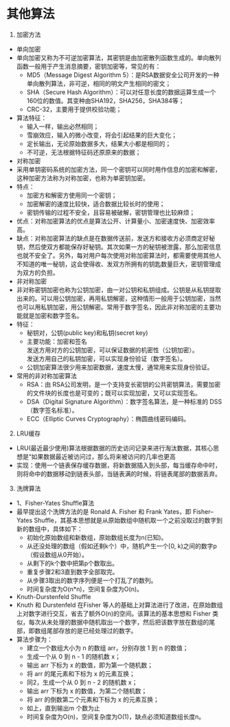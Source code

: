 # 其他算法
1. 加密方法
* 单向加密
* 单向加密又称为不可逆加密算法，其密钥是由加密散列函数生成的。单向散列函数一般用于产生消息摘要，密钥加密等，常见的有：
  + MD5（Message Digest Algorithm 5）：是RSA数据安全公司开发的一种单向散列算法，非可逆，相同的明文产生相同的密文；
  + SHA（Secure Hash Algorithm）：可以对任意长度的数据运算生成一个160位的数值。其变种由SHA192，SHA256，SHA384等；
  + CRC-32，主要用于提供校验功能；
* 算法特征：
  + 输入一样，输出必然相同；
  + 雪崩效应，输入的微小改变，将会引起结果的巨大变化；
  + 定长输出，无论原始数据多大，结果大小都是相同的；
  + 不可逆，无法根据特征码还原原来的数据；
* 对称加密
* 采用单钥密码系统的加密方法，同一个密钥可以同时用作信息的加密和解密，这种加密方法称为对称加密，也称为单密钥加密。
* 特点：
  + 加密方和解密方使用同一个密钥；
  + 加密解密的速度比较快，适合数据比较长时的使用；
  + 密钥传输的过程不安全，且容易被破解，密钥管理也比较麻烦；
* 优点：对称加密算法的优点是算法公开、计算量小、加密速度快、加密效率高。
* 缺点：对称加密算法的缺点是在数据传送前，发送方和接收方必须商定好秘钥，然后使双方都能保存好秘钥。其次如果一方的秘钥被泄露，那么加密信息也就不安全了。另外，每对用户每次使用对称加密算法时，都需要使用其他人不知道的唯一秘钥，这会使得收、发双方所拥有的钥匙数量巨大，密钥管理成为双方的负担。
* 非对称加密
* 非对称密钥加密也称为公钥加密，由一对公钥和私钥组成。公钥是从私钥提取出来的。可以用公钥加密，再用私钥解密，这种情形一般用于公钥加密，当然也可以用私钥加密，用公钥解密。常用于数字签名，因此非对称加密的主要功能就是加密和数字签名。
* 特征：
  + 秘钥对，公钥(public key)和私钥(secret key)
  + 主要功能：加密和签名  
  发送方用对方的公钥加密，可以保证数据的机密性（公钥加密）。  
  发送方用自己的私钥加密，可以实现身份验证（数字签名）。
  + 公钥加密算法很少用来加密数据，速度太慢，通常用来实现身份验证。
* 常用的非对称加密算法
  + RSA：由 RSA公司发明，是一个支持变长密钥的公共密钥算法，需要加密的文件块的长度也是可变的；既可以实现加密，又可以实现签名。
  + DSA（Digital Signature Algorithm）：数字签名算法，是一种标准的 DSS（数字签名标准）。
  + ECC（Elliptic Curves Cryptography）：椭圆曲线密码编码。
2. LRU缓存
* LRU(最近最少使用)算法根据数据的历史访问记录来进行淘汰数据，其核心思想是“如果数据最近被访问过，那么将来被访问的几率也更高
* 实现：使用一个链表保存缓存数据，将新数据插入到头部，每当缓存命中时，则将命中的数据移动到链表头部，当链表满的时候，将链表尾部的数据丢弃。
3. 洗牌算法
* 1、Fisher-Yates Shuffle算法
* 最早提出这个洗牌方法的是 Ronald A. Fisher 和 Frank Yates，即 Fisher–Yates Shuffle，其基本思想就是从原始数组中随机取一个之前没取过的数字到新的数组中，具体如下：
  + 初始化原始数组和新数组，原始数组长度为n(已知)。
  + 从还没处理的数组（假如还剩k个）中，随机产生一个[0, k)之间的数字p（假设数组从0开始）。
  + 从剩下的k个数中把第p个数取出。
  + 重复步骤2和3直到数字全部取完。
  + 从步骤3取出的数字序列便是一个打乱了的数列。
  + 时间复杂度为O(n*n)，空间复杂度为O(n)。
* Knuth-Durstenfeld Shuffle
* Knuth 和 Durstenfeld  在Fisher 等人的基础上对算法进行了改进，在原始数组上对数字进行交互，省去了额外O(n)的空间。该算法的基本思想和 Fisher 类似，每次从未处理的数据中随机取出一个数字，然后把该数字放在数组的尾部，即数组尾部存放的是已经处理过的数字。
* 算法步骤为：
  + 建立一个数组大小为 n 的数组 arr，分别存放 1 到 n 的数值；
  + 生成一个从 0 到 n - 1 的随机数 x；
  + 输出 arr 下标为 x 的数值，即为第一个随机数；
  + 将 arr 的尾元素和下标为 x 的元素互换；
  + 同2，生成一个从 0 到 n - 2 的随机数 x；
  + 输出 arr 下标为 x 的数值，为第二个随机数；
  + 将 arr 的倒数第二个元素和下标为 x 的元素互换；
  + 如上，直到输出m 个数为止
  + 时间复杂度为O(n)，空间复杂度为O(1)，缺点必须知道数组长度n。